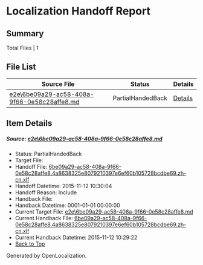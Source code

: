 # <a name='report-top'></a> Localization Handoff Report

## Summary
 Total Files | 1

## File List
 Source File | Status | Details 
 ----------- | ------ | ------- 
 [e2e\6be09a29-ac58-408a-9f66-0e58c28affe8.md](https://github.com/OpenLocalizationTest/oltest/blob/015b0bbc49577a3e0e09e3cefe739afeff8f550a/e2e/6be09a29-ac58-408a-9f66-0e58c28affe8.md) | PartialHandedBack | [Details](#1bec6cb51f824c312949976fd30a2a9dea1851751)

## Item Details
##### <a name='1bec6cb51f824c312949976fd30a2a9dea1851751'></a> Source: [e2e\6be09a29-ac58-408a-9f66-0e58c28affe8.md](https://github.com/OpenLocalizationTest/oltest/blob/015b0bbc49577a3e0e09e3cefe739afeff8f550a/e2e/6be09a29-ac58-408a-9f66-0e58c28affe8.md)
* Status: PartialHandedBack
* Target File: 
* Handoff File: [6be09a29-ac58-408a-9f66-0e58c28affe8.4a8638325e8079210397e6ef60b105728bcdbe69.zh-cn.xlf](https://github.com/OpenLocalizationTestOrg/olhandoff/blob/c8d726889583db69f9351146cf82bd406234b909/ol-handoff/OpenLocalizationTestOrg/oltest.zh-cn/yanz/6be09a29-ac58-408a-9f66-0e58c28affe8.4a8638325e8079210397e6ef60b105728bcdbe69.zh-cn.xlf)
* Handoff Datetime: 2015-11-12 10:30:04
* Handoff Reason: Include
* Handback File: 
* Handback Datetime: 0001-01-01 00:00:00
* Current Target File: [e2e\6be09a29-ac58-408a-9f66-0e58c28affe8.md](https://github.com/OpenLocalizationTestOrg/oltest.zh-cn/blob/cfd5ee1d17fd68e906b519beb84a44de7c2ef874/e2e/6be09a29-ac58-408a-9f66-0e58c28affe8.md)
* Current Handback File: [6be09a29-ac58-408a-9f66-0e58c28affe8.4a8638325e8079210397e6ef60b105728bcdbe69.zh-cn.xlf](https://github.com/OpenLocalizationTestOrg/olhandback/blob/bfae41f6854d2750e43e45bc981f1c1e29ca10e9/ol-handback/OpenLocalizationTestOrg/oltest.zh-cn/yanz/6be09a29-ac58-408a-9f66-0e58c28affe8.4a8638325e8079210397e6ef60b105728bcdbe69.zh-cn.xlf)
* Current Handback Datetime: 2015-11-12 10:29:22
* [Back to Top](#report-top)


Generated by OpenLocalization.
